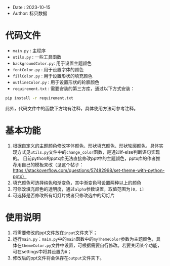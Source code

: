 <!-- info -->
- Date  : 2023-10-15
- Author: 标贝数据

# 代码文件

- `main.py`           : 主程序
- `utils.py`          : 一些工具函数
- `backgroundColor.py`: 用于设置主题颜色
- `fontColor.py`      : 用于设置字体的颜色
- `fillColor.py`      : 用于设置形状的填充颜色
- `outlineColor.py`   : 用于设置形状的轮廓颜色
- `requirement.txt`   : 需要安装的第三方库，通过以下方式安装：

```cmd
pip install -r requirement.txt
```

此外，代码文件中的函数下方均有注释，具体使用方法可参考注释。

# 基本功能

1. 根据自定义的主题颜色修改字体颜色、形状填充颜色、形状轮廓颜色，具体实现方式见`utils.py`文件中的`change_color`函数，是通过if-else判断语句实现的。
目前python的pptx库无法直接修改ppt中的主题颜色，pptx库的作者推荐用自己的模板来改（见这个帖子：https://stackoverflow.com/questions/57482998/set-theme-with-python-pptx）
2. 填充颜色可选择纯色和渐变色，其中渐变色可设置两种以上的颜色
3. 可修改填充颜色的透明度，通过`alpha`参数设置，取值范围为`[0, 1]`
4. 可选择是否修改所有幻灯片或者只修改选中的幻灯片

# 使用说明

1. 将需要修改的ppt文件放在`input`文件夹下；
2. 运行`main.py`：`main.py`中的`main`函数中的`myThemeColor`参数为主题颜色，具体在`themeColor.py`文件中设置，可根据需要自行修改。若要关闭某个功能，可在settings中将其设置为`0`；
3. 修改后的ppt文件将会保存在`output`文件夹下。

